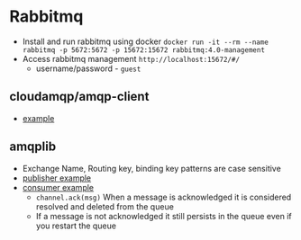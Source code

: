 # Rabbitmq

- Install and run rabbitmq using docker
  `docker run -it --rm --name rabbitmq -p 5672:5672 -p 15672:15672 rabbitmq:4.0-management`
- Access rabbitmq management `http://localhost:15672/#/`
  - username/password - `guest`

## cloudamqp/amqp-client

- [example](rabbitmq/publisher/src/_publisher.ts)

## amqplib

- Exchange Name, Routing key, binding key patterns are case sensitive
- [publisher example](rabbitmq/publisher/src/publisher.ts)
- [consumer example](rabbitmq/info-consumer/src/consumer.ts)
  - `channel.ack(msg)` When a message is acknowledged it is considered resolved and deleted from the queue
  - If a message is not acknowledged it still persists in the queue even if you restart the queue
